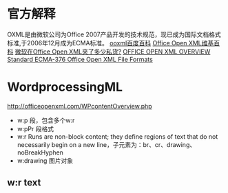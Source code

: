 # 官方解释
OXML是由微软公司为Office 2007产品开发的技术规范，现已成为国际文档格式标准,于2006年12月成为ECMA标准。
[ooxml百度百科](https://baike.baidu.com/item/OOXML)
[Office Open XML维基百科](https://zh.wikipedia.org/wiki/Office_Open_XML)
[微软在Office Open XML夹了多少私货?](https://www.zhihu.com/question/39196478)
[OFFICE OPEN XML OVERVIEW](https://www.ecma-international.org/news/TC45_current_work/OpenXML%20White%20Paper.pdf)
[Standard ECMA-376 Office Open XML File Formats ](https://www.ecma-international.org/publications/standards/Ecma-376.htm)
# WordprocessingML
http://officeopenxml.com/WPcontentOverview.php

- w:p 段，包含多个w:r
- w:pPr 段格式
- w:r Runs are non-block content; they define regions of text that do not necessarily begin on a new line，子元素为：br、cr、drawing、noBreakHyphen
- w:drawing 图片对象

## w:r text 